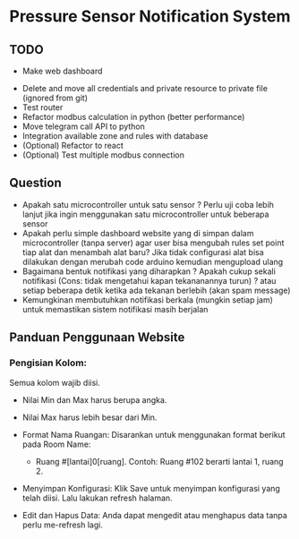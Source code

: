 # Pressure Sensor Notification System

## TODO
+ Make web dashboard
- Delete and move all credentials and private resource to private file (ignored from git)
- Test router
- Refactor modbus calculation in python (better performance)
- Move telegram call API to python
- Integration available zone and rules with database 
- (Optional) Refactor to react
- (Optional) Test multiple modbus connection

## Question

- Apakah satu microcontroller untuk satu sensor ? Perlu uji coba lebih lanjut jika ingin menggunakan satu microcontroller untuk beberapa sensor
- Apakah perlu simple dashboard website yang di simpan dalam microcontroller (tanpa server) agar user bisa mengubah rules set point tiap alat dan menambah alat baru? Jika tidak configurasi alat bisa dilakukan dengan merubah code arduino kemudian mengupload ulang
- Bagaimana bentuk notifikasi yang diharapkan ? Apakah cukup sekali notifikasi (Cons: tidak mengetahui kapan tekananannya turun) ? atau setiap beberapa detik ketika ada tekanan berlebih (akan spam message)
- Kemungkinan membutuhkan notifikasi berkala (mungkin setiap jam) untuk memastikan sistem notifikasi masih berjalan

## Panduan Penggunaan Website

### Pengisian Kolom:

Semua kolom wajib diisi.

- Nilai Min dan Max harus berupa angka.
- Nilai Max harus lebih besar dari Min.
- Format Nama Ruangan:
  Disarankan untuk menggunakan format berikut pada Room Name:
  - Ruang #[lantai]0[ruang]. Contoh: Ruang #102 berarti lantai 1, ruang 2.

- Menyimpan Konfigurasi:
  Klik Save untuk menyimpan konfigurasi yang telah diisi. Lalu lakukan refresh halaman.

- Edit dan Hapus Data:
  Anda dapat mengedit atau menghapus data tanpa perlu me-refresh lagi.
